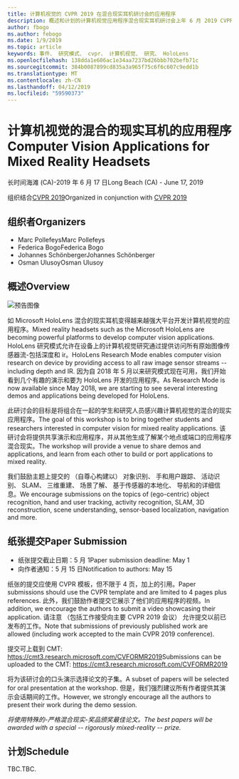 ```yaml
---
title: 计算机视觉的 CVPR 2019 在混合现实耳机研讨会的应用程序
description: 概述和计划的计算机视觉应用程序混合现实耳机研讨会上年 6 月 2019 CVPR 大会上传递。
author: fbogo
ms.author: febogo
ms.date: 1/9/2019
ms.topic: article
keywords: 事件、 研究模式、 cvpr、 计算机视觉、 研究、 HoloLens
ms.openlocfilehash: 138dda1e606ac1e34aa7237bd26bbb702befb71c
ms.sourcegitcommit: 384b0087899cd835a3a965f75c6f6c607c9edd1b
ms.translationtype: MT
ms.contentlocale: zh-CN
ms.lasthandoff: 04/12/2019
ms.locfileid: "59590373"
---
```

# <a name="computer-vision-applications-for-mixed-reality-headsets"></a><span data-ttu-id="4f239-104">计算机视觉的混合的现实耳机的应用程序</span><span class="sxs-lookup"><span data-stu-id="4f239-104">Computer Vision Applications for Mixed Reality Headsets</span></span>
<span data-ttu-id="4f239-105">长时间海滩 (CA)-2019 年 6 月 17 日</span><span class="sxs-lookup"><span data-stu-id="4f239-105">Long Beach (CA) - June 17, 2019</span></span>

<span data-ttu-id="4f239-106">组织结合[CVPR 2019](http://cvpr2019.thecvf.com/)</span><span class="sxs-lookup"><span data-stu-id="4f239-106">Organized in conjunction with [CVPR 2019](http://cvpr2019.thecvf.com/)</span></span>

## <a name="organizers"></a><span data-ttu-id="4f239-107">组织者</span><span class="sxs-lookup"><span data-stu-id="4f239-107">Organizers</span></span>
* <span data-ttu-id="4f239-108">Marc Pollefeys</span><span class="sxs-lookup"><span data-stu-id="4f239-108">Marc Pollefeys</span></span>
* <span data-ttu-id="4f239-109">Federica Bogo</span><span class="sxs-lookup"><span data-stu-id="4f239-109">Federica Bogo</span></span>
* <span data-ttu-id="4f239-110">Johannes Schönberger</span><span class="sxs-lookup"><span data-stu-id="4f239-110">Johannes Schönberger</span></span>
* <span data-ttu-id="4f239-111">Osman Ulusoy</span><span class="sxs-lookup"><span data-stu-id="4f239-111">Osman Ulusoy</span></span>

## <a name="overview"></a><span data-ttu-id="4f239-112">概述</span><span class="sxs-lookup"><span data-stu-id="4f239-112">Overview</span></span>

![预告图像](images/cvpr2019_teaser.jpg)

<span data-ttu-id="4f239-114">如 Microsoft HoloLens 混合的现实耳机变得越来越强大平台开发计算机视觉的应用程序。</span><span class="sxs-lookup"><span data-stu-id="4f239-114">Mixed reality headsets such as the Microsoft HoloLens are becoming powerful platforms to develop computer vision applications.</span></span> <span data-ttu-id="4f239-115">HoloLens 研究模式允许在设备上的计算机视觉研究通过提供访问所有原始图像传感器流-包括深度和 ir。</span><span class="sxs-lookup"><span data-stu-id="4f239-115">HoloLens Research Mode enables computer vision research on device by providing access to all raw image sensor streams -- including depth and IR.</span></span> <span data-ttu-id="4f239-116">因为自 2018 年 5 月以来研究模式现在可用，我们开始看到几个有趣的演示和要为 HoloLens 开发的应用程序。</span><span class="sxs-lookup"><span data-stu-id="4f239-116">As Research Mode is now available since May 2018, we are starting to see several interesting demos and applications being developed for HoloLens.</span></span> 

<span data-ttu-id="4f239-117">此研讨会的目标是将组合在一起的学生和研究人员感兴趣计算机视觉的混合的现实应用程序。</span><span class="sxs-lookup"><span data-stu-id="4f239-117">The goal of this workshop is to bring together students and researchers interested in computer vision for mixed reality applications.</span></span> <span data-ttu-id="4f239-118">该研讨会将提供共享演示和应用程序，并从其他生成了解某个地点或端口的应用程序混合现实。</span><span class="sxs-lookup"><span data-stu-id="4f239-118">The workshop will provide a venue to share demos and applications, and learn from each other to build or port applications to mixed reality.</span></span> 

<span data-ttu-id="4f239-119">我们鼓励主题上提交的 （自尊心构建以） 对象识别、 手和用户跟踪、 活动识别、 SLAM、 三维重建、 场景了解、 基于传感器的本地化、 导航和的详细信息。</span><span class="sxs-lookup"><span data-stu-id="4f239-119">We encourage submissions on the topics of (ego-centric) object recognition, hand and user tracking, activity recognition, SLAM, 3D reconstruction, scene understanding, sensor-based localization, navigation and more.</span></span>

## <a name="paper-submission"></a><span data-ttu-id="4f239-120">纸张提交</span><span class="sxs-lookup"><span data-stu-id="4f239-120">Paper Submission</span></span>
* <span data-ttu-id="4f239-121">纸张提交截止日期：5 月 1</span><span class="sxs-lookup"><span data-stu-id="4f239-121">Paper submission deadline: May 1</span></span>
* <span data-ttu-id="4f239-122">向作者通知：5 月 15 日</span><span class="sxs-lookup"><span data-stu-id="4f239-122">Notification to authors: May 15</span></span>

<span data-ttu-id="4f239-123">纸张的提交应使用 CVPR 模板，但不限于 4 页，加上的引用。</span><span class="sxs-lookup"><span data-stu-id="4f239-123">Paper submissions should use the CVPR template and are limited to 4 pages plus references.</span></span> <span data-ttu-id="4f239-124">此外，我们鼓励作者提交它展示了他们的应用程序的视频。</span><span class="sxs-lookup"><span data-stu-id="4f239-124">In addition, we encourage the authors to submit a video showcasing their application.</span></span>
<span data-ttu-id="4f239-125">请注意 （包括工作接受向主要 CVPR 2019 会议） 允许提交以前已发布的工作。</span><span class="sxs-lookup"><span data-stu-id="4f239-125">Note that submissions of previously published work are allowed (including work accepted to the main CVPR 2019 conference).</span></span> 

<span data-ttu-id="4f239-126">提交可上载到 CMT: https://cmt3.research.microsoft.com/CVFORMR2019</span><span class="sxs-lookup"><span data-stu-id="4f239-126">Submissions can be uploaded to the CMT: https://cmt3.research.microsoft.com/CVFORMR2019</span></span>

<span data-ttu-id="4f239-127">将为该研讨会的口头演示选择论文的子集。</span><span class="sxs-lookup"><span data-stu-id="4f239-127">A subset of papers will be selected for oral presentation at the workshop.</span></span> <span data-ttu-id="4f239-128">但是，我们强烈建议所有作者提供其演示会话期间的工作。</span><span class="sxs-lookup"><span data-stu-id="4f239-128">However, we strongly encourage all the authors to present their work during the demo session.</span></span>

<span data-ttu-id="4f239-129">_将使用特殊的-严格混合现实-奖品颁奖最佳论文。_</span><span class="sxs-lookup"><span data-stu-id="4f239-129">_The best papers will be awarded with a special -- rigorously mixed-reality -- prize._</span></span>

## <a name="schedule"></a><span data-ttu-id="4f239-130">计划</span><span class="sxs-lookup"><span data-stu-id="4f239-130">Schedule</span></span>
<span data-ttu-id="4f239-131">TBC.</span><span class="sxs-lookup"><span data-stu-id="4f239-131">TBC.</span></span>
